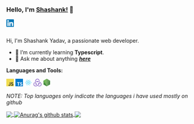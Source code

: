 ### Hello, I'm [Shashank!](https://shashanky.com) 👋

<a href="https://codesandbox.io/u/anuraghazra">
  <img align="left" alt="Shashank Yadav | Linkedin" width="20px" src="https://raw.githubusercontent.com/shankcode/shankcode/master/assets/linkedin.svg" />
</a>

<br />
<br />

Hi, I'm Shashank Yadav, a passionate web developer.

<!-- - 🔭 I’m currently working on my project [App Name](https://github.com/shankcode/<repo name>) -->
- 🌱 I’m currently learning **Typescript**.
- 💬 Ask me about anything ***[here](https://github.com/shankcode/shankcode/issues)***

**Languages and Tools:**  

<code><img height="20" src="https://raw.githubusercontent.com/github/explore/80688e429a7d4ef2fca1e82350fe8e3517d3494d/topics/javascript/javascript.png"></code>
<code><img height="20" src="https://raw.githubusercontent.com/github/explore/80688e429a7d4ef2fca1e82350fe8e3517d3494d/topics/typescript/typescript.png"></code>
<code><img height="20" src="https://raw.githubusercontent.com/github/explore/80688e429a7d4ef2fca1e82350fe8e3517d3494d/topics/react/react.png"></code>
<code><img height="20" src="https://raw.githubusercontent.com/shankcode/shankcode/master/assets/redux.png"></code>
<code><img height="20" src="https://raw.githubusercontent.com/github/explore/80688e429a7d4ef2fca1e82350fe8e3517d3494d/topics/nodejs/nodejs.png"></code>    



*NOTE: Top languages only indicate the languages i have used mostly on github*

<a href="">
  <img align="center" src="https://github-readme-stats.anuraghazra1.vercel.app/api/top-langs/?username=shankcode&theme=onedark" />
</a>
<a href="">
  <img align="center" src="https://github-readme-stats.anuraghazra1.vercel.app/api?username=shankcode&show_icons=true&count_private=true&theme=onedark&line_height=27" alt="Anurag's github stats" />
</a>

<a href="">
  <img align="center" src="https://github-readme-stats.anuraghazra1.vercel.app/api/pin/?username=shankcode&repo=phonebook&theme=onedark" />
</a>    
